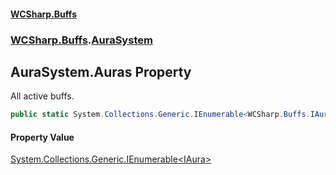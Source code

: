 #### [WCSharp\.Buffs](README.md 'README')
### [WCSharp\.Buffs](WCSharp.Buffs.md 'WCSharp\.Buffs').[AuraSystem](WCSharp.Buffs.AuraSystem.md 'WCSharp\.Buffs\.AuraSystem')

## AuraSystem\.Auras Property

All active buffs\.

```csharp
public static System.Collections.Generic.IEnumerable<WCSharp.Buffs.IAura> Auras { get; }
```

#### Property Value
[System\.Collections\.Generic\.IEnumerable&lt;](https://learn.microsoft.com/en-us/dotnet/api/system.collections.generic.ienumerable-1 'System\.Collections\.Generic\.IEnumerable\`1')[IAura](WCSharp.Buffs.IAura.md 'WCSharp\.Buffs\.IAura')[&gt;](https://learn.microsoft.com/en-us/dotnet/api/system.collections.generic.ienumerable-1 'System\.Collections\.Generic\.IEnumerable\`1')